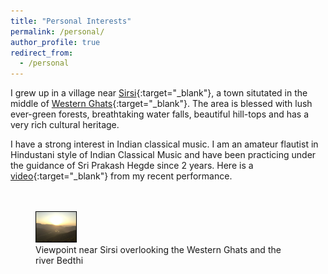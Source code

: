 ```yaml
---
title: "Personal Interests"
permalink: /personal/
author_profile: true
redirect_from:
  - /personal
---
```



I grew up in a village near [Sirsi](https://en.wikipedia.org/wiki/Sirsi,_Karnataka){:target="_blank"}, a town situtated in the middle of [Western Ghats](https://en.wikipedia.org/wiki/Western_Ghats){:target="_blank"}. The area is blessed with lush ever-green forests, breathtaking water falls, beautiful hill-tops and has a very rich cultural heritage. 


I have a strong interest in Indian classical music. I am an amateur flautist in Hindustani style of Indian Classical Music and have been practicing under the guidance of Sri Prakash Hegde since 2 years. Here is a [video](https://www.facebook.com/Karthikhegde7/videos/1413755802036304/){:target="_blank"} from my recent performance.


<figure>
<br/><br/><img src='/images/Jenukallu_gudda.jpg' style="border: 1px solid #000; max-width:64px; max-height:64px;">
<figcaption>Viewpoint near Sirsi overlooking the Western Ghats and the river Bedthi</figcaption>
</figure>







